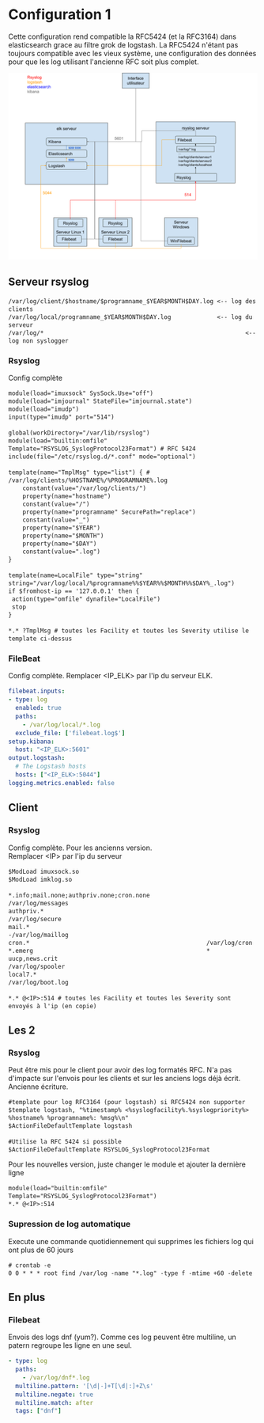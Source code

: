 # Configuration 1

Cette configuration rend compatible la RFC5424 (et la RFC3164) dans elasticsearch grace au filtre grok de logstash. La RFC5424 n'étant pas toujours compatible avec les vieux système, une configuration des données pour que les log utilisant l'ancienne RFC soit plus complet.

![test](config1.png?raw=true)

## Serveur rsyslog 

```
/var/log/client/$hostname/$programname_$YEAR$MONTH$DAY.log <-- log des clients
/var/log/local/programname_$YEAR$MONTH$DAY.log             <-- log du serveur
/var/log/*                                                         <-- log non syslogger
```

### Rsyslog
Config complète
```
module(load="imuxsock" SysSock.Use="off")
module(load="imjournal" StateFile="imjournal.state")
module(load="imudp")
input(type="imudp" port="514")
 
global(workDirectory="/var/lib/rsyslog")
module(load="builtin:omfile" Template="RSYSLOG_SyslogProtocol23Format") # RFC 5424
include(file="/etc/rsyslog.d/*.conf" mode="optional")
 
template(name="TmplMsg" type="list") { # /var/log/clients/%HOSTNAME%/%PROGRAMNAME%.log
    constant(value="/var/log/clients/")
    property(name="hostname")
    constant(value="/")
    property(name="programname" SecurePath="replace")
    constant(value="_")
    property(name="$YEAR")
    property(name="$MONTH")
    property(name="$DAY")
    constant(value=".log")
}

template(name=LocalFile" type="string" string="/var/log/local/%programname%%$YEAR%%$MONTH%%$DAY%_.log")
if $fromhost-ip == '127.0.0.1' then {
 action(type="omfile" dynafile="LocalFile")
 stop
}
 
*.* ?TmplMsg # toutes les Facility et toutes les Severity utilise le template ci-dessus
```



### FileBeat
Config complète.
Remplacer \<IP_ELK\> par l'ip du serveur ELK.
```yml
filebeat.inputs:
- type: log
  enabled: true
  paths:
    - /var/log/local/*.log
  exclude_file: ['filebeat.log$']
setup.kibana:
  host: "<IP_ELK>:5601"
output.logstash:
  # The Logstash hosts
  hosts: ["<IP_ELK>:5044"]
logging.metrics.enabled: false
```

## Client

### Rsyslog
Config complète.
Pour les ancienns version.<br>
Remplacer \<IP\> par l'ip du serveur
```
$ModLoad imuxsock.so
$ModLoad imklog.so
 
*.info;mail.none;authpriv.none;cron.none                /var/log/messages
authpriv.*                                              /var/log/secure
mail.*                                                  -/var/log/maillog
cron.*                                                  /var/log/cron
*.emerg                                                 *
uucp,news.crit                                          /var/log/spooler
local7.*                                                /var/log/boot.log
 
*.* @<IP>:514 # toutes les Facility et toutes les Severity sont envoyés à l'ip (en copie)
```

## Les 2
### Rsyslog
Peut être mis pour le client pour avoir des log formatés RFC. N'a pas d'impacte sur l'envois pour les clients et sur les anciens logs déjà écrit. Ancienne écriture.
```
#template pour log RFC3164 (pour logstash) si RFC5424 non supporter
$template logstash, "%timestamp% <%syslogfacility%.%syslogpriority%> %hostname% %programname%: %msg%\n"
$ActionFileDefaultTemplate logstash

#Utilise la RFC 5424 si possible
$ActionFileDefaultTemplate RSYSLOG_SyslogProtocol23Format
```

Pour les nouvelles version, juste changer le module et ajouter la dernière ligne
```
module(load="builtin:omfile" Template="RSYSLOG_SyslogProtocol23Format")
*.* @<IP>:514
```

### Supression de log automatique
Execute une commande quotidiennement qui supprimes les fichiers log qui ont plus de 60 jours
```
# crontab -e
0 0 * * * root find /var/log -name "*.log" -type f -mtime +60 -delete
```


## En plus
### Filebeat
Envois des logs dnf (yum?). Comme ces log peuvent être multiline, un patern regroupe les ligne en une seul. 
```yml
- type: log
  paths:
    - /var/log/dnf*.log
  multiline.pattern: '[\d|-]+T[\d|:]+Z\s'
  multiline.negate: true
  multiline.match: after
  tags: ["dnf"]
```
